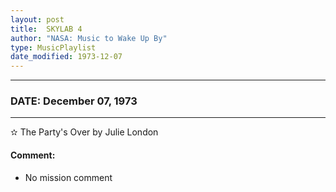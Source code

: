 ```yaml
---
layout: post
title:  SKYLAB 4
author: "NASA: Music to Wake Up By"
type: MusicPlaylist
date_modified: 1973-12-07
---
```


----
### DATE: December 07, 1973
----
✫ The Party's Over by Julie London

#### Comment:
* No mission comment
